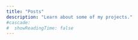 ```yaml
---
title: "Posts"
description: "Learn about some of my projects."
#cascade:
#  showReadingTime: false
---
```

<!-- This section contains all my current projects. -->